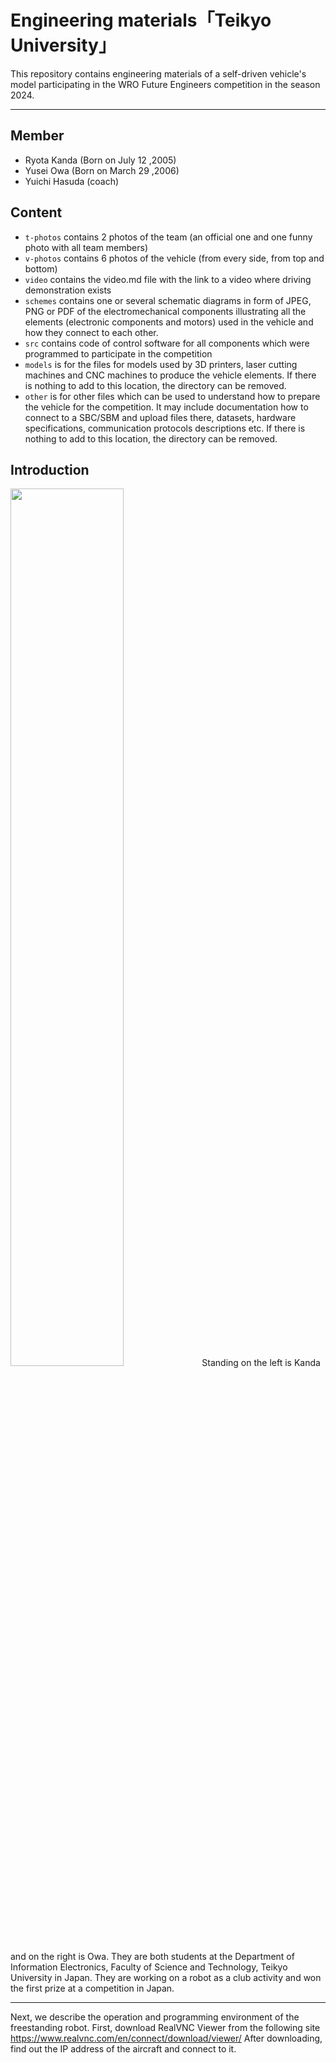 Engineering materials「Teikyo University」
====

This repository contains engineering materials of a self-driven vehicle's model participating in the WRO Future Engineers competition in the season 2024.

---
## Member
* Ryota Kanda (Born on July 12 ,2005)
* Yusei Owa (Born on March 29 ,2006)
* Yuichi Hasuda (coach)
## Content

* `t-photos` contains 2 photos of the team (an official one and one funny photo with all team members)
* `v-photos` contains 6 photos of the vehicle (from every side, from top and bottom)
* `video` contains the video.md file with the link to a video where driving demonstration exists
* `schemes` contains one or several schematic diagrams in form of JPEG, PNG or PDF of the electromechanical components illustrating all the elements (electronic components and motors) used in the vehicle and how they connect to each other.
* `src` contains code of control software for all components which were programmed to participate in the competition
* `models` is for the files for models used by 3D printers, laser cutting machines and CNC machines to produce the vehicle elements. If there is nothing to add to this location, the directory can be removed.
* `other` is for other files which can be used to understand how to prepare the vehicle for the competition. It may include documentation how to connect to a SBC/SBM and upload files there, datasets, hardware specifications, communication protocols descriptions etc. If there is nothing to add to this location, the directory can be removed.

## Introduction
<img src="https://github.com/Hart1109/TeikyoRobostar-WRO-FE-2024/blob/main/t-photos/photo.funny.JPG" width="60%">
Standing on the left is Kanda and on the right is Owa.
They are both students at the Department of Information Electronics, Faculty of Science and Technology, Teikyo University in Japan.
They are working on a robot as a club activity and won the first prize at a competition in Japan.


---
Next, we describe the operation and programming environment of the freestanding robot.
First, download RealVNC Viewer from the following site
https://www.realvnc.com/en/connect/download/viewer/
 After downloading, find out the IP address of the aircraft and connect to it.


